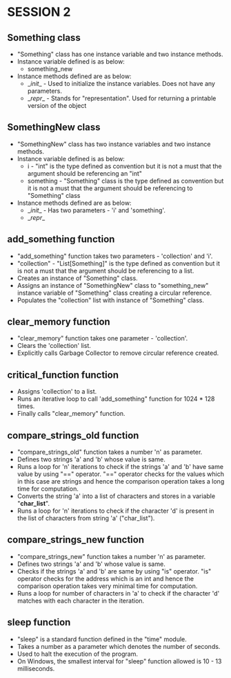 # SESSION 2

## Something class

- "Something" class has one instance variable and two instance methods.
- Instance variable defined is as below:
  - something_new
- Instance methods defined are as below:
  - \__init__ - Used to initialize the instance variables. Does not have any parameters.
  - \__repr__ - Stands for "representation". Used for returning a printable version of the object

## SomethingNew class

- "SomethingNew" class has two instance variables and two instance methods.
- Instance variable defined is as below:
  - i - "int" is the type defined as convention but it is not a must that the argument should be referencing an "int"
  - something - "Something" class is the type defined as convention but it is not a must that the argument should be referencing to "Something" class
- Instance methods defined are as below:
  - \__init__ - Has two parameters - 'i' and 'something'.
  - \__repr__

## add_something function

- "add_something" function takes two parameters - 'collection' and 'i'.
- "collection" - "List[Something]" is the type defined as convention but it is not a must that the argument should be referencing to a list.
- Creates an instance of "Something" class.
- Assigns an instance of "SomethingNew" class to "something_new" instance variable of "Something" class creating a circular reference.
- Populates the "collection" list with instance of "Something" class.

## clear_memory function

- "clear_memory" function takes one parameter - 'collection'.
- Clears the 'collection' list.
- Explicitly calls Garbage Collector to remove circular reference created.

## critical_function function

- Assigns 'collection' to a list.
- Runs an iterative loop to call 'add_something" function for 1024 * 128 times.
- Finally calls "clear_memory" function.

## compare_strings_old function

- "compare_strings_old" function takes a number 'n' as parameter. 
- Defines two strings 'a' and 'b' whose value is same.
- Runs a loop for 'n' iterations to check if the strings 'a' and 'b' have same value by using "==" operator. "==" operator checks for the values which in this case are strings and hence the comparison operation takes a long time for computation.
- Converts the string 'a' into a list of characters and stores in a variable "**char_list**".
- Runs a loop for 'n' iterations to check if the character 'd' is present in the list of characters from string 'a' ("char_list").

## compare_strings_new function

- "compare_strings_new" function takes a number 'n' as parameter.
- Defines two strings 'a' and 'b' whose value is same.
- Checks if the strings 'a' and 'b' are same by using "is" operator. "is" operator checks for the address which is an int and hence the comparison operation takes very minimal time for computation.
- Runs a loop for number of characters in 'a' to check if the character 'd' matches with each character in the iteration.

## sleep function

- "sleep" is a standard function defined in the "time" module.
- Takes a number as a parameter which denotes the number of seconds.
- Used to halt the execution of the program.
- On Windows, the smallest interval for "sleep" function allowed is 10 - 13 milliseconds.



